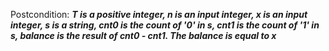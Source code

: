 Postcondition: ***T is a positive integer, n is an input integer, x is an input integer, s is a string, cnt0 is the count of '0' in s, cnt1 is the count of '1' in s, balance is the result of cnt0 - cnt1. The balance is equal to x***